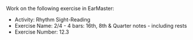 Work on the following exercise in EarMaster:
- Activity: Rhythm Sight-Reading
- Exercise Name: 2/4 - 4 bars: 16th, 8th & Quarter notes - including rests
- Exercise Number: 12.3
